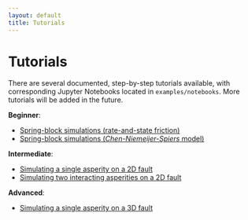```yaml
---
layout: default
title: Tutorials
---
```


# Tutorials

There are several documented, step-by-step tutorials available, with corresponding Jupyter Notebooks located in `examples/notebooks`. More tutorials will be added in the future.



**Beginner**:

* [Spring-block simulations (rate-and-state friction)](tutorial_RSF_spring-block.html)
* [Spring-block simulations (*Chen-Niemeijer-Spiers* model)](tutorial_CNS_spring-block.html)



**Intermediate**:

- [Simulating a single asperity on a 2D fault](tutorial_single_asperity_python.html)
- [Simulating two interacting asperities on a 2D fault](tutorial_double_asperity_python.html)



**Advanced**:

- [Simulating a single asperity on a 3D fault](tutorial_single_asperity_3D.html)

